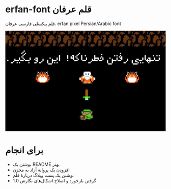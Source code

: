 # erfan-font قلم عرفان
قلم پیکسلی فارسی عرفان. erfan pixel Persian/Arabic font

![picture](take_this.jpg)

# برای انجام
- نوشتن یک README بهتر
- افزودن یک پروانهٔ آزاد به مخزن
- نوشتن یک پست وبلاگ دربارهٔ قلم
- گرفتن بازخورد و اصلاح اشکال‌های نگارش 1.0
